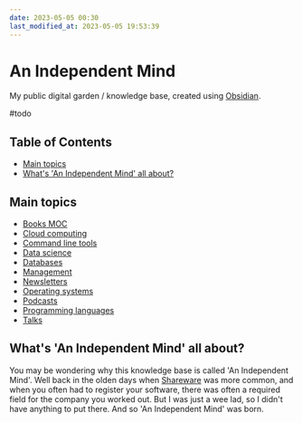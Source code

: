 ```yaml
---
date: 2023-05-05 00:30
last_modified_at: 2023-05-05 19:53:39
---
```


# An Independent Mind

My public digital garden / knowledge base, created using [Obsidian](https://obsidian.md/).

#todo

## Table of Contents

<!-- toc -->

-   [Main topics](#main-topics)
-   [What's 'An Independent Mind' all about?](#whats-an-independent-mind-all-about)

<!-- tocstop -->

## Main topics

-   [Books MOC](Books%20MOC.md)
-   [Cloud computing](Cloud%20computing.md)
-   [Command line tools](Command%20line%20tools.md)
-   [Data science](Data%20science.md)
-   [Databases](Databases)
-   [Management](Management)
-   [Newsletters](Newsletters)
-   [Operating systems](Operating%20systems.md)
-   [Podcasts](Podcasts)
-   [Programming languages](Programming%20languages.md)
-   [Talks](Talks)

## What's 'An Independent Mind' all about?

You may be wondering why this knowledge base is called 'An Independent Mind'.
Well back in the olden days when [Shareware](https://en.wikipedia.org/wiki/Shareware) was more common,
and when you often had to register your software, there was often a required field for the company you worked out.
But I was just a wee lad, so I didn't have anything to put there.
And so 'An Independent Mind' was born.

<!-- FIXME:

```query
tag: #programming-languages
```

-->
